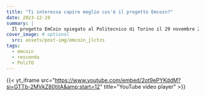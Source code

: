 ```yaml
---
title: "Ti interessa capire meglio cos'è il progetto Emcoin?"
date: 2023-12-19
summary: |
  Il progetto EmCoin spiegato al Politecnico di Torino il 29 novembre 2023
cover_image: # optional
  src: assets/post-img/emcoin_jlctzs
tags:
  - emcoin
  - resconda
  - PoliTO
---
```


{{< yt_iframe src="https://www.youtube.com/embed/2ot9ePYKddM?si=GTTb-2MVkZ80titA&amp;start=12" title="YouTube video player" >}}

<!--
  created 2023-12-06 19:40:46.086349 +0100 CET m=+0.101937667
-->